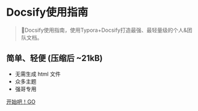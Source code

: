 <!-- _coverpage.md -->

# Docsify使用指南  

> 💪Docsify使用指南，使用Typora+Docsify打造最强、最轻量级的个人&团队文档。

## **简单、轻便 (压缩后 ~21kB)**

- 无需生成 html 文件
- 众多主题
- 强哥专用

[开始吧！GO](/README.md)
